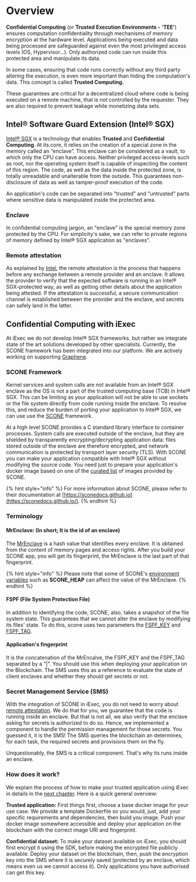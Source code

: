 # Overview

**Confidential Computing** \(or **Trusted Execution Environments -** **'TEE'**\) ensures computation confidentiality through mechanisms of memory encryption at the hardware level. Applications being executed and data being processed are safeguarded against even the most privileged access levels \(OS, Hypervisor...\). Only authorized code can run inside this protected area and manipulate its data.

In some cases, ensuring that code runs correctly without any third party altering the execution, is even more important than hiding the computation's data. This concept is called **Trusted Computing.**

These guarantees are critical for a decentralized cloud where code is being executed on a remote machine, that is not controlled by the requester. They are also required to prevent leakage while monetizing data sets.

## Intel® Software Guard Extension \(Intel® SGX\)

[Intel® SGX](https://software.intel.com/en-us/sgx) is a technology that enables **Trusted** and **Confidential Computing**. At its core, it relies on the creation of a special zone in the memory called an “enclave”. This enclave can be considered as a vault, to which only the CPU can have access. Neither privileged access-levels such as root, nor the operating system itself is capable of inspecting the content of this region. The code, as well as the data inside the protected zone, is totally unreadable and unalterable from the outside. This guarantees non-disclosure of data as well as tamper-proof execution of the code.

An application's code can be separated into "trusted" and "untrusted" parts where sensitive data is manipulated inside the protected area.

### Enclave

In confidential computing jargon, an "enclave" is the special memory zone protected by the CPU. For simplicity's sake, we can refer to private regions of memory defined by Intel® SGX application as "enclaves".

### Remote attestation

As explained by [Intel](https://software.intel.com/en-us/sgx/attestation-services), the remote attestation is the process that happens before any exchange between a remote provider and an enclave. It allows the provider to verify that the expected software is running in an Intel® SGX-protected way, as well as getting other details about the application being attested. If the attestation is successful, a secure communication channel is established between the provider and the enclave, and secrets can safely land in the latter.

## Confidential Computing with iExec

At iExec we do not develop Intel® SGX frameworks, but rather we integrate state of the art solutions developed by other specialists. Currently, the SCONE framework has been integrated into our platform. We are actively working on supporting [Graphene](https://grapheneproject.io/).

### SCONE Framework

Kernel services and system calls are not available from an Intel® SGX enclave as the OS is not a part of the trusted computing base \(TCB\) in Intel® SGX. This can be limiting as your application will not be able to use sockets or the file system directly from code running inside the enclave. To resolve this, and reduce the burden of porting your application to Intel® SGX,  we can use use the [SCONE](https://scontain.com/) framework.

At a high level SCONE provides a C standard library interface to container processes. System calls are executed outside of the enclave, but they are shielded by transparently encrypting/decrypting application data: files stored outside of the enclave are therefore encrypted, and network communication is protected by transport layer security \(TLS\). With SCONE you can make your application compatible with Intel® SGX without modifying the source code. You need just to prepare your application's docker image based on one of the [curated list](https://sconedocs.github.io/SCONE_Curated_Images/) of images provided by SCONE.

{% hint style="info" %}
For more information about SCONE, please refer to their documentation at [https://sconedocs.github.io](https://sconedocs.github.io/).
{% endhint %}

### Terminology

#### MrEnclave: \(In short; It is the id of an enclave\)

The [MrEnclave](https://sconedocs.github.io/MrEnclave/) is a hash value that identifies every enclave. It is obtained from the content of memory pages and access rights. After you build your SCONE app, you will get its fingerprint, the MrEnclave is the last part of that fingerprint.

{% hint style="info" %}
Please note that some of SCONE's [environment variables](https://sconedocs.github.io/SCONE_ENV/) such as **SCONE\_HEAP** can affect the value of the MrEnclave.
{% endhint %}

#### FSPF \(File System Protection File\)

In addition to identifying the code, SCONE, also, takes a snapshot of the file system state. This guarantees that we cannot alter the enclave by modifying its files' state. To do this, scone uses two parameters the [FSPF\_KEY](https://sconedocs.github.io/SCONE_Fileshield/#file-system-protection-file) and [FSPF\_TAG](https://sconedocs.github.io/SCONE_Fileshield/#file-system-protection-file).

#### Application's fingerprint

It is the concatenation of the MrEncalve, the FSPF\_KEY and the FSPF\_TAG separated by a "\|". You should use this when deploying your application on the Blockchain. The SMS uses this as a reference to evaluate the state of client enclaves and whether they should get secrets or not.

### Secret Management Service \(SMS\)

With the integration of SCONE in iExec, you do not need to worry about [remote attestation](intel-sgx-technology.md#remote-attestation). We do that for you, we guarantee that the code is running inside an enclave. But that is not all, we also verify that the enclave asking for secrets is authorized to do so. Hence, we implemented a component to handle the permission management for those secrets. You guessed it, it is the SMS! The SMS queries the blockchain an determines, for each task, the required secrets and provisions them on the fly.

Unquestionably, the SMS is a critical component. That's why its runs inside an enclave.

### How does it work?

We explain the process of how to make your trusted application using iExec in details in the [next chapter](create-your-first-sgx-app.md). Here is a quick general overview:

**Trusted application:** First things first, choose a base docker image for your use case. We provide a template Dockerfile so you would, just, add your specific requirements and dependencies, then build you image. Push your docker image somewhere accessible and deploy your application on the blockchain with the correct image URI and fingerprint.

**Confidential dataset:** To make your dataset available on iExec, you should first encrypt it using the SDK, before making the encrypted file publicly available. Deploy your dataset on the blockchain, then, push the encryption key into the SMS where it is securely saved \(protected by an enclave, which means even us we cannot access it\). Only applications you have authorised can get this key.

